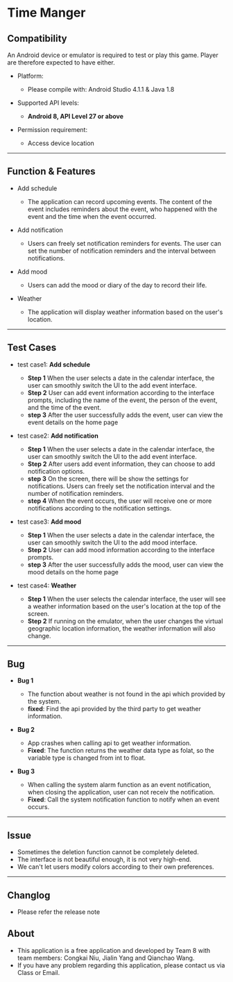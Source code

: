 # Time Manger

## Compatibility

An Android device or emulator is required to test or play this game. Player are therefore expected to have either.

- Platform:
    - Please compile with: Android Studio 4.1.1 & Java 1.8

- Supported API levels:
    - **Android 8, API Level 27 or above**

- Permission requirement:
    - Access device location

***

## Function & Features

- Add schedule
  - The application can record upcoming events. The content of the event includes reminders about the event, who happened with the event and the time when the event occurred.

- Add notification
    - Users can freely set notification reminders for events. The user can set the number of notification reminders and the interval between notifications.

- Add mood
    - Users can add the mood or diary of the day to record their life.

- Weather
    - The application will display weather information based on the user's location.

***

## Test Cases

- test case1: **Add schedule**
    - **Step 1** When the user selects a date in the calendar interface, the user can smoothly switch the UI to the add event interface.
    - **Step 2** User can add event information according to the interface prompts, including the name of the event, the person of the event, and the time of the event.
    - **step 3** After the user successfully adds the event, user can view the event details on the home page


- test case2: **Add notification**
    - **Step 1** When the user selects a date in the calendar interface, the user can smoothly switch the UI to the add event interface.
    - **Step 2** After users add event information, they can choose to add notification options.
    - **step 3** On the screen, there will be show the settings for notifications. Users can freely set the notification interval and the number of notification reminders.
    - **step 4** When the event occurs, the user will receive one or more notifications according to the notification settings.


- test case3: **Add mood**
    - **Step 1** When the user selects a date in the calendar interface, the user can smoothly switch the UI to the add mood interface.
    - **Step 2** User can add mood information according to the interface prompts.
    - **step 3** After the user successfully adds the mood, user can view the mood details on the home page


- test case4: **Weather**
    - **Step 1** When the user selects the calendar interface, the user will see a weather information based on the user's location at the top of the screen.
    - **Step 2** If running on the emulator, when the user changes the virtual geographic location information, the weather information will also change.
    
***

## Bug

- **Bug 1** 
    - The function about weather is not found in the api which provided by the system.
    - **fixed**: Find the api provided by the third party to get weather information.

- **Bug 2**
    - App crashes when calling api to get weather information.
    - **Fixed**: The function returns the weather data type as folat, so the variable type is changed from int to float.

- **Bug 3**
    - When calling the system alarm function as an event notification, when closing the application, user can not receiv the notification.
    - **Fixed**: Call the system notification function to notify when an event occurs.

***

## Issue

- Sometimes the deletion function cannot be completely deleted.
- The interface is not beautiful enough, it is not very high-end.
- We can't let users modify colors according to their own preferences.


***

## Changlog

- Please refer the release note

## About
- This application is a free application and developed by Team 8 with team members: Congkai Niu, Jialin Yang and Qianchao Wang. 
- If you have any problem regarding this application, please contact us via Class or Email.
